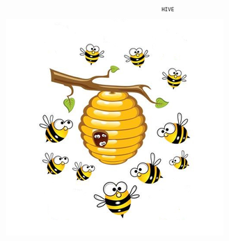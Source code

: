                                                       HIVE
![Task tracker for SCRUM development](https://github.com/DmitryBelenov/hive/blob/master/src/main/webapp/resources/hive.jpg)

